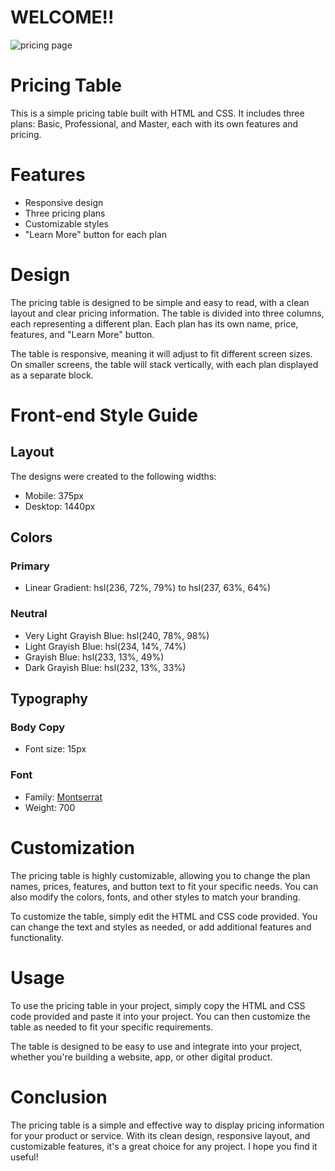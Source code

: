 # WELCOME!!
![pricing page](https://github.com/aparna22-13/pricing/assets/146913673/c0778ae5-2734-475f-90b8-0c55bf241b4f)

# Pricing Table

This is a simple pricing table built with HTML and CSS. It includes three plans: Basic, Professional, and Master, each with its own features and pricing.

# Features
- Responsive design
- Three pricing plans
- Customizable styles
- "Learn More" button for each plan
# Design

The pricing table is designed to be simple and easy to read, with a clean layout and clear pricing information. The table is divided into three columns, each representing a different plan. Each plan has its own name, price, features, and "Learn More" button.


The table is responsive, meaning it will adjust to fit different screen sizes. On smaller screens, the table will stack vertically, with each plan displayed as a separate block.

# Front-end Style Guide

## Layout

The designs were created to the following widths:

- Mobile: 375px
- Desktop: 1440px

## Colors

### Primary

- Linear Gradient: hsl(236, 72%, 79%) to hsl(237, 63%, 64%)

### Neutral

- Very Light Grayish Blue: hsl(240, 78%, 98%)
- Light Grayish Blue: hsl(234, 14%, 74%)
- Grayish Blue: hsl(233, 13%, 49%)
- Dark Grayish Blue: hsl(232, 13%, 33%)

## Typography

### Body Copy

- Font size: 15px

### Font

- Family: [Montserrat](https://fonts.google.com/specimen/Montserrat)
- Weight: 700

# Customization

The pricing table is highly customizable, allowing you to change the plan names, prices, features, and button text to fit your specific needs. You can also modify the colors, fonts, and other styles to match your branding.

To customize the table, simply edit the HTML and CSS code provided. You can change the text and styles as needed, or add additional features and functionality.

# Usage
To use the pricing table in your project, simply copy the HTML and CSS code provided and paste it into your project. You can then customize the table as needed to fit your specific requirements.

The table is designed to be easy to use and integrate into your project, whether you're building a website, app, or other digital product.


# Conclusion
The pricing table is a simple and effective way to display pricing information for your product or service. With its clean design, responsive layout, and customizable features, it's a great choice for any project.
I hope you find it useful!


